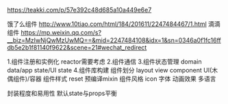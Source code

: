 https://teakki.com/p/57e392c48d685a10a449e6e7

饿了么组件
http://www.10tiao.com/html/184/201611/2247484467/1.html
滴滴组件
https://mp.weixin.qq.com/s?__biz=MzIwNjQwMzUwMQ==&mid=2247484108&idx=1&sn=0346a0f1fc16ffdb5e2b1f81140f9622&scene=21#wechat_redirect

1.组件注册和实例化 reactor需要考虑
2.组件通信
3.组件状态管理 domain data/app state/UI state
4.组件库构建
组件划分 layout view component UI(木偶组件)/容器
组件样式 reset 预编译mixin
组件风格 icon 字体
动画效果
多语言

封装程度和易用性  默认state与props平衡